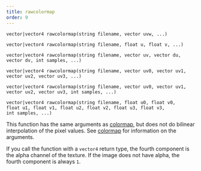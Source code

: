 ```yaml
---
title: rawcolormap
order: 9
---
```

`vector|vector4 rawcolormap(string filename, vector uvw, ...)`

`vector|vector4 rawcolormap(string filename, float u, float v, ...)`

`vector|vector4 rawcolormap(string filename, vector uv, vector du, vector dv, int samples, ...)`

`vector|vector4 rawcolormap(string filename, vector uv0, vector uv1, vector uv2, vector uv3, ...)`

`vector|vector4 rawcolormap(string filename, vector uv0, vector uv1, vector uv2, vector uv3, int samples, ...)`

`vector|vector4 rawcolormap(string filename, float u0, float v0, float u1, float v1, float u2, float v2, float u3, float v3, int samples, ...)`

This function has the same arguments as [colormap](/en/houdini-vex/texturing/colormap "Looks up a (filtered) color from a texture file."), but does not do bilinear interpolation of the pixel values. See [colormap](/en/houdini-vex/texturing/colormap "Looks up a (filtered) color from a texture file.") for information on the arguments.

If you call the function with a `vector4` return type, the fourth component is the alpha channel of the texture. If the image does not have alpha, the fourth component is always `1`.
